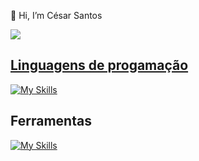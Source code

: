 👋 Hi, I’m César Santos 



<div>
  <a href="https://github.com/csarsantos96">
   <img heigth="180em" src="https://github-readme-stats.vercel.app/api/top-langs/?username=csarsantos96&layout=compact"> 
</div>



<div>
<h2> Linguagens de progamação</h2> 
  
  [![My Skills](https://skillicons.dev/icons?i=java,c,python&theme=light)](https://skillicons.dev)
</div>

<div>
  <h2>Ferramentas</h2>
  
   [![My Skills](https://skillicons.dev/icons?i=aws,clion,androidstudio,docker,github,ableton,idea,postgres,postman,powershell,pycharm,vscode&perline=3)](https://skillicons.dev)
</div>


<!---
csarsantos96/csarsantos96 is a ✨ special ✨ repository because its `README.md` (this file) appears on your GitHub profile.
You can click the Preview link to take a look at your changes.
--->
